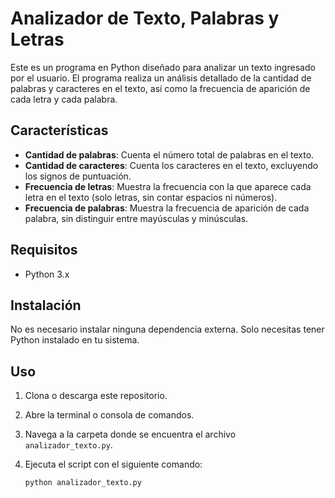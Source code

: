 # Analizador de Texto, Palabras y Letras

Este es un programa en Python diseñado para analizar un texto ingresado por el usuario. El programa realiza un análisis detallado de la cantidad de palabras y caracteres en el texto, así como la frecuencia de aparición de cada letra y cada palabra.

## Características

- **Cantidad de palabras**: Cuenta el número total de palabras en el texto.
- **Cantidad de caracteres**: Cuenta los caracteres en el texto, excluyendo los signos de puntuación.
- **Frecuencia de letras**: Muestra la frecuencia con la que aparece cada letra en el texto (solo letras, sin contar espacios ni números).
- **Frecuencia de palabras**: Muestra la frecuencia de aparición de cada palabra, sin distinguir entre mayúsculas y minúsculas.

## Requisitos

- Python 3.x

## Instalación

No es necesario instalar ninguna dependencia externa. Solo necesitas tener Python instalado en tu sistema.

## Uso

1. Clona o descarga este repositorio.
2. Abre la terminal o consola de comandos.
3. Navega a la carpeta donde se encuentra el archivo `analizador_texto.py`.
4. Ejecuta el script con el siguiente comando:

   ```bash
   python analizador_texto.py
